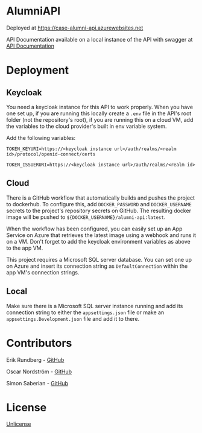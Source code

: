# AlumniAPI

Deployed at https://case-alumni-api.azurewebsites.net

API Documentation available on a local instance of the API with swagger at [API Documentation](https://localhost:7287/swagger/index.html)

# Deployment

## Keycloak

You need a keycloak instance for this API to work properly.
When you have one set up, if you are running this locally create a `.env` file in the API's root folder (not the repository's root),
if you are running this on a cloud VM, add the variables to the cloud provider's built in env variable system.

Add the following variables:

`TOKEN_KEYURI=https://<keycloak instance url>/auth/realms/<realm id>/protocol/openid-connect/certs`

`TOKEN_ISSUERURI=https://<keycloak instance url>/auth/realms/<realm id>`

## Cloud

There is a GitHub workflow that automatically builds and pushes the project to dockerhub.
To configure this, add `DOCKER_PASSWORD` and `DOCKER_USERNAME` secrets
to the project's repository secrets on GitHub.
The resulting docker image will be pushed to `${DOCKER_USERNAME}/alumni-api:latest`.

When the workflow has been configured, you can easily set up an App Service on Azure
that retrieves the latest image using a webhook and runs it on a VM. 
Don't forget to add the keycloak environment variables as above to the app VM.

This project requires a Microsoft SQL server database. You can set one up on Azure and insert its connection string
as `DefaultConnection` within the app VM's connection strings.

## Local

Make sure there is a Microsoft SQL server instance running and add its connection string to either 
the `appsettings.json` file or make an `appsettings.Development.json` file and add it to there.

# Contributors

Erik Rundberg - [GitHub](https://github.com/ErikRundberg)

Oscar Nordström - [GitHub](https://github.com/Oscar-Nordstrom)

Simon Saberian - [GitHub](https://github.com/ironbody)

# License

[Unlicense](https://choosealicense.com/licenses/unlicense/)
